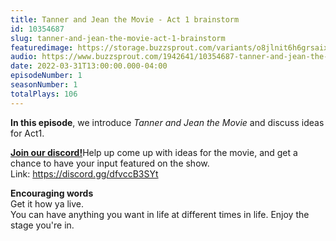 ```yaml
---
title: Tanner and Jean the Movie - Act 1 brainstorm
id: 10354687
slug: tanner-and-jean-the-movie-act-1-brainstorm
featuredimage: https://storage.buzzsprout.com/variants/o8jlnit6h6grsaix3s6v6cr4dlbq/60854458c4d1acdf4e1c2f79c4137142d85d78e379bdafbd69bd34c85f5819ad.jpg
audio: https://www.buzzsprout.com/1942641/10354687-tanner-and-jean-the-movie-act-1-brainstorm.mp3
date: 2022-03-31T13:00:00.000-04:00
episodeNumber: 1
seasonNumber: 1
totalPlays: 106
---
```

**In this episode**, we introduce _Tanner and Jean the Movie_ and discuss ideas for Act1.  
  
[**Join our discord!**](https://discord.gg/dfvccB3SYt)Help up come up with ideas for the movie, and get a chance to have your input featured on the show.  
Link: <https://discord.gg/dfvccB3SYt>

**Encouraging words**  
Get it how ya live.  
You can have anything you want in life at different times in life. Enjoy the stage you're in.